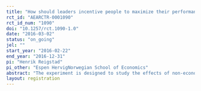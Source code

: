 ```yaml
---
title: "How should leaders incentive people to maximize their performance?"
rct_id: "AEARCTR-0001090"
rct_id_num: "1090"
doi: "10.1257/rct.1090-1.0"
date: "2016-03-02"
status: "on_going"
jel: ""
start_year: "2016-02-22"
end_year: "2016-12-31"
pi: "Henrik Reigstad"
pi_other: "Espen HervigNorwegian School of Economics"
abstract: "The experiment is designed to study the effects of non-economic incentives in the form of motivating feedback, economic incentives (“pay for performance”) and the relation between them. The two manipulations we wish to study are increased economic incentives and increased positive feedback relative to the control groups. Our design will ensure that these two manipulated variables are the only thing separating the different groups from one another. We wish to study if there are causal connections related to these two manipulations. "
layout: registration
---
```


